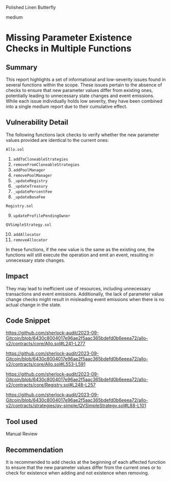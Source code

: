 Polished Linen Butterfly

medium

# Missing Parameter Existence Checks in Multiple Functions
## Summary

This report highlights a set of informational and low-severity issues found in several functions within the scope. These issues pertain to the absence of checks to ensure that new parameter values differ from existing ones, potentially leading to unnecessary state changes and event emissions. While each issue individually holds low severity, they have been combined into a single medium report due to their cumulative effect.

## Vulnerability Detail

The following functions lack checks to verify whether the new parameter values provided are identical to the current ones:

`Allo.sol`

1. `addToCloneableStrategies`
2. `removeFromCloneableStrategies`
3. `addPoolManager`
4. `removePoolManager`
5. `_updateRegistry`
6. `_updateTreasury`
7. `_updatePercentFee`
8. `_updateBaseFee`

`Registry.sol`

9. `updateProfilePendingOwner`

`QVSimpleStrategy.sol`

10. `addAllocator`
11.  `removeAllocator`

In these functions, if the new value is the same as the existing one, the functions will still execute the operation and emit an event, resulting in unnecessary state changes.

## Impact

They may lead to inefficient use of resources, including unnecessary transactions and event emissions. Additionally, the lack of parameter value change checks might result in misleading event emissions when there is no actual change in the state.

## Code Snippet

https://github.com/sherlock-audit/2023-09-Gitcoin/blob/6430c8004017e96ae2f5aac365bdefd0b6eeea72/allo-v2/contracts/core/Allo.sol#L241-L277

https://github.com/sherlock-audit/2023-09-Gitcoin/blob/6430c8004017e96ae2f5aac365bdefd0b6eeea72/allo-v2/contracts/core/Allo.sol#L553-L591

https://github.com/sherlock-audit/2023-09-Gitcoin/blob/6430c8004017e96ae2f5aac365bdefd0b6eeea72/allo-v2/contracts/core/Registry.sol#L248-L257

https://github.com/sherlock-audit/2023-09-Gitcoin/blob/6430c8004017e96ae2f5aac365bdefd0b6eeea72/allo-v2/contracts/strategies/qv-simple/QVSimpleStrategy.sol#L88-L101

## Tool used

Manual Review

## Recommendation

It is recommended to add checks at the beginning of each affected function to ensure that the new parameter values differ from the current ones or to check for existence when adding and not existence when removing.
